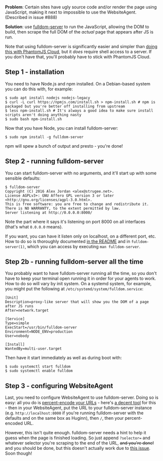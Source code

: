 **Problem**: Certain sites have ugly source code and/or render the page using JavaScript, making it next to impossible to use the WebsiteAgent. (Described in issue #888)

**Solution**: use [fulldom-server][] to run the JavaScript, allowing the DOM to build, then scrape the full DOM of the _actual_ page that appears after JS is run.

Note that using fulldom-server is significantly easier and simpler than [doing this with PhantomJS Cloud][phantomjs-cloud], but it _does_ require shell access to a server. If you don't have that, you'll probably have to stick with PhantomJS Cloud.

## Step 1 - installation

You need to have Node.js and npm installed. On a Debian-based system you can do this with, for example:

    $ sudo apt install nodejs nodejs-legacy
    $ curl -L curl https://npmjs.com/install.sh > npm-install.sh # npm is packaged but you're better off installing from upstream
    $ less npm-install.sh # It's always a good idea to make sure install scripts aren't doing anything nasty
    $ sudo bash npm-install.sh

Now that you have Node, you can install fulldom-server:

    $ sudo npm install -g fulldom-server

npm will spew a bunch of output and presto - you're done!

## Step 2 - running fulldom-server

You can start fulldom-server with no arguments, and it'll start up with some sensible defaults:

    $ fulldom-server
    Copyright (C) 2016 Alex Jordan <alex@strugee.net>.
    License AGPLv3+: GNU Affero GPL version 3 or later <http://gnu.org/licenses/agpl-3.0.html>.
    This is free software: you are free to change and redistribute it. There is NO WARRANTY, to the extent permitted by law.
    Server listening at http://0.0.0.0:8000/

Note the part where it says it's listening on port 8000 on all interfaces (that's what `0.0.0.0` means).

If you want, you can have it listen only on localhost, on a different port, etc. How to do so is thoroughly documented [in the README][readme-config] and in `fulldom-server(1)`, which you can access by executing `man fulldom-server`.

## Step 2b - running fulldom-server all the time

You probably want to have fulldom-server running all the time, so you don't have to keep your terminal open running it in order for your agents to work. How to do so will vary by init system. On a systemd system, for example, you might put the following at `/etc/systemd/system/fulldom.service`:

```systemd
[Unit]
Description=proxy-like server that will show you the DOM of a page after JS runs
After=network.target

[Service]
Type=simple
ExecStart=/usr/bin/fulldom-server
Environment=NODE_ENV=production
User=nobody

[Install]
WantedBy=multi-user.target
```

Then have it start immediately as well as during boot with:

    $ sudo systemctl start fulldom
    $ sudo systemctl enable fulldom

## Step 3 - configuring WebsiteAgent

Last, you need to configure WebsiteAgent to use fulldom-server. Doing so is easy: all you do is [percent-encode your URLs][percent-encoding] - here's [a decent tool][encoding-tool] for this - then in your WebsiteAgent, put the URL to your fulldom-server instance (e.g. `http://localhost:8000` if you're running fulldom-server with the defaults and on the same box as Huginn), then `/`, then your percent-encoded URL.

However, this isn't quite enough. fulldom-server needs a hint to help it guess when the page is finished loading. So just append `?selector=` and whatever selector you're scraping to the end of the URL, ~~and you're done!~~ and you should be done, but this doesn't actually work due to [this issue][slash-issue]. Soon though!

 [fulldom-server]: https://github.com/strugee/fulldom-server
 [phantomjs-cloud]: https://github.com/cantino/huginn/wiki/Browser-Emulation-Using-PhantomJS-Cloud
 [readme-config]: https://github.com/strugee/fulldom-server#running
 [percent-encoding]: https://en.wikipedia.org/wiki/Percent-encoding
 [encoding-tool]: http://www.url-encode-decode.com/
 [slash-issue]: https://github.com/cantino/huginn/issues/1735
